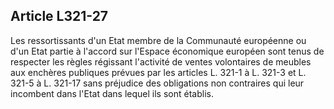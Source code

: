 Article L321-27
----
Les ressortissants d'un Etat membre de la Communauté européenne ou d'un Etat
partie à l'accord sur l'Espace économique européen sont tenus de respecter les
règles régissant l'activité de ventes volontaires de meubles aux enchères
publiques prévues par les articles L. 321-1 à L. 321-3 et L. 321-5 à L. 321-17
sans préjudice des obligations non contraires qui leur incombent dans l'Etat
dans lequel ils sont établis.
